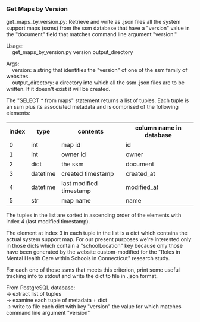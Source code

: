 <h3>Get Maps by Version</h3>

<p>
get_maps_by_version.py: Retrieve and write as .json files all the system support 
maps (ssms) from the ssm database that have a "version" value in the "document"
field that matches command line argument "version."
</p>

<p>Usage:<br>
&nbsp;&nbsp;&nbsp;&nbsp;get_maps_by_version.py version output_directory
</p>

<p>Args:<br>
&nbsp;&nbsp;&nbsp;&nbsp;version: a string that identifies the "version" of one of
the ssm family of websites.<br>
&nbsp;&nbsp;&nbsp;&nbsp;output_directory: a directory into which all the ssm .json files are to be written. If it doesn't exist it will be created.
</p>


<p>
The "SELECT * from maps" statement returns a list of tuples. Each tuple is
an ssm plus its associated metadata and is comprised of the following elements: 

<table>
<tr>
<th>index</th>
<th>type</th>
<th>contents</th>
<th>column name in database</th>
</tr>

<tr>
<td>0</td>
<td>int</td>
<td>map id</td>
<td>id</td>

<tr>
<td>1</td>
<td>int</td>
<td>owner id </td>
<td>owner</td>
</tr>

<tr>
<td>2</td>
<td>dict</td>
<td>the ssm</td>
<td>document</td>
</tr>

<tr>
<td>3</td>
<td>datetime</td>
<td>created timestamp</td>
<td>created_at
</tr>

<tr>
<td>4</td>
<td>datetime</td>
<td>last modified timestamp</td>
<td>modified_at
</tr>

<tr>
<td>5</td>
<td>str</td>
<td>map name</td>
<td>name</td>
</tr>

<table>
</p>

<p>
The tuples in the list are sorted in ascending order of the elements with 
index 4 (last modified timestamp).
</p>

<p>
The element at index 3 in each tuple in the list is a dict which contains
the actual system support map. For our present purposes we're interested only in
those dicts which contain a "schoolLocation" key because only those have been
generated by the website custom-modified for the "Roles in Mental Health Care
within Schools in Connecticut" research study.
</p>

<p>
For each one of those ssms that meets this criterion, print some useful
tracking info to stdout and write the dict to file in .json format.
</p>

<p>
From PostgreSQL database:<br>
&rarr; extract list of tuples<br>
&rarr; examine each tuple of metadata + dict<br>
&rarr; write to file each dict with key "version" the value for which matches
command line argument "version"
</p>

